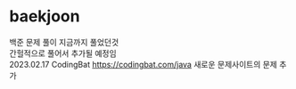 # baekjoon
백준 문제 풀이 지금까지 풀었던것<br>
간헐적으로 풀어서 추가될 예정임<br>
2023.02.17 CodingBat https://codingbat.com/java 새로운 문제사이트의 문제 추가
